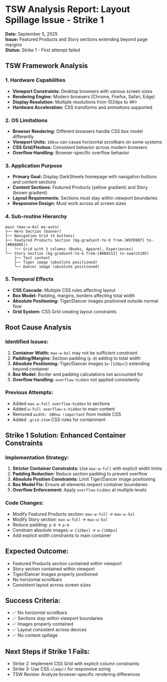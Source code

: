 # TSW Analysis Report: Layout Spillage Issue - Strike 1
**Date:** September 5, 2025  
**Issue:** Featured Products and Story sections extending beyond page margins  
**Status:** Strike 1 - First attempt failed  

## TSW Framework Analysis

### 1. Hardware Capabilities
- **Viewport Constraints:** Desktop browsers with various screen sizes
- **Rendering Engine:** Modern browsers (Chrome, Firefox, Safari, Edge)
- **Display Resolution:** Multiple resolutions from 1024px to 4K+
- **Hardware Acceleration:** CSS transforms and animations supported

### 2. OS Limitations
- **Browser Rendering:** Different browsers handle CSS box model differently
- **Viewport Units:** `100vw` can cause horizontal scrollbars on some systems
- **CSS Grid/Flexbox:** Consistent behavior across modern browsers
- **Overflow Handling:** Browser-specific overflow behavior

### 3. Application Purpose
- **Primary Goal:** Display DarkStreets homepage with navigation buttons and content sections
- **Content Sections:** Featured Products (yellow gradient) and Story (brown gradient)
- **Layout Requirements:** Sections must stay within viewport boundaries
- **Responsive Design:** Must work across all screen sizes

### 4. Sub-routine Hierarchy
```
main (max-w-6xl mx-auto)
├── Hero Section (banner)
├── Navigation Grid (4 buttons)
├── Featured Products Section (bg-gradient-to-b from-[#EFD907] to-[#B8A005])
│   └── Grid with 3 columns (Books, Apparel, Experiences)
└── Story Section (bg-gradient-to-b from-[#8B4513] to-swatch105)
    ├── Text content
    ├── Tiger image (absolute positioned)
    └── Dancer image (absolute positioned)
```

### 5. Temporal Effects
- **CSS Cascade:** Multiple CSS rules affecting layout
- **Box Model:** Padding, margins, borders affecting total width
- **Absolute Positioning:** Tiger/Dancer images positioned outside normal flow
- **Grid System:** CSS Grid creating layout constraints

## Root Cause Analysis

### Identified Issues:
1. **Container Width:** `max-w-6xl` may not be sufficient constraint
2. **Padding/Margins:** Section padding (`p-8`) adding to total width
3. **Absolute Positioning:** Tiger/Dancer images (`w-[120px]`) extending beyond container
4. **Box Model:** Border and padding calculations not accounted for
5. **Overflow Handling:** `overflow-hidden` not applied consistently

### Previous Attempts:
- Added `max-w-full overflow-hidden` to sections
- Added `w-full overflow-x-hidden` to main content
- Removed `width: 100vw !important` from mobile CSS
- Added `.grid-item` CSS rules for containment

## Strike 1 Solution: Enhanced Container Constraints

### Implementation Strategy:
1. **Stricter Container Constraints:** Use `max-w-full` with explicit width limits
2. **Padding Reduction:** Reduce section padding to prevent overflow
3. **Absolute Position Constraints:** Limit Tiger/Dancer image positioning
4. **Box Model Fix:** Ensure all elements respect container boundaries
5. **Overflow Enforcement:** Apply `overflow-hidden` at multiple levels

### Code Changes:
- Modify Featured Products section: `max-w-full` → `max-w-5xl`
- Modify Story section: `max-w-full` → `max-w-5xl`
- Reduce padding: `p-8` → `p-6`
- Constrain absolute images: `w-[120px]` → `w-[100px]`
- Add explicit width constraints to main container

## Expected Outcome:
- Featured Products section contained within viewport
- Story section contained within viewport
- Tiger/Dancer images properly positioned
- No horizontal scrollbars
- Consistent layout across screen sizes

## Success Criteria:
- ✅ No horizontal scrollbars
- ✅ Sections stay within viewport boundaries
- ✅ Images properly contained
- ✅ Layout consistent across devices
- ✅ No content spillage

## Next Steps if Strike 1 Fails:
- Strike 2: Implement CSS Grid with explicit column constraints
- Strike 3: Use CSS `clamp()` for responsive sizing
- TSW Review: Analyze browser-specific rendering differences

